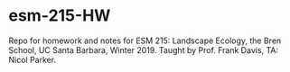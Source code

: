 # esm-215-HW

Repo for homework and notes for ESM 215: Landscape Ecology, the Bren School, UC Santa Barbara, Winter 2019. Taught by Prof. Frank Davis, TA: Nicol Parker.
